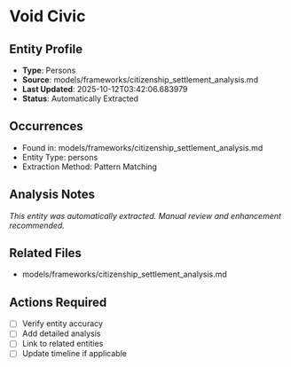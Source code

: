 # Void Civic

## Entity Profile
- **Type**: Persons
- **Source**: models/frameworks/citizenship_settlement_analysis.md
- **Last Updated**: 2025-10-12T03:42:06.683979
- **Status**: Automatically Extracted

## Occurrences
- Found in: models/frameworks/citizenship_settlement_analysis.md
- Entity Type: persons
- Extraction Method: Pattern Matching

## Analysis Notes
*This entity was automatically extracted. Manual review and enhancement recommended.*

## Related Files
- models/frameworks/citizenship_settlement_analysis.md

## Actions Required
- [ ] Verify entity accuracy
- [ ] Add detailed analysis
- [ ] Link to related entities
- [ ] Update timeline if applicable
